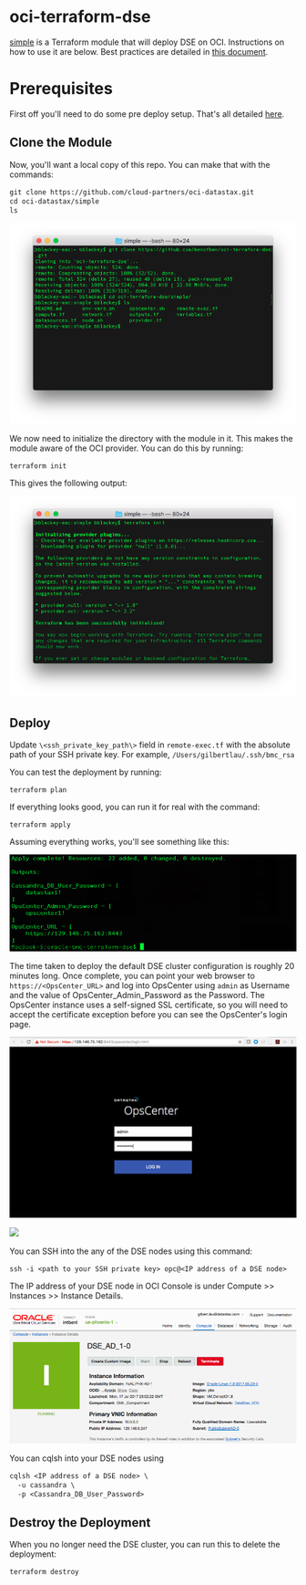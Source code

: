 # oci-terraform-dse
[simple](simple) is a Terraform module that will deploy DSE on OCI.  Instructions on how to use it are below.  Best practices are detailed in [this document](bestpractices.md).

# Prerequisites
First off you'll need to do some pre deploy setup.  That's all detailed [here](https://github.com/cloud-partners/oci-prerequisites).

## Clone the Module
Now, you'll want a local copy of this repo.  You can make that with the commands:

    git clone https://github.com/cloud-partners/oci-datastax.git
    cd oci-datastax/simple
    ls

![](./images/1%20-%20git%20clone.png)

We now need to initialize the directory with the module in it.  This makes the module aware of the OCI provider.  You can do this by running:

    terraform init

This gives the following output:

![](./images/2%20-%20terraform%20init.png)

## Deploy
Update `\<ssh_private_key_path\>` field in `remote-exec.tf` with the absolute path of your SSH private key. For example, `/Users/gilbertlau/.ssh/bmc_rsa`

You can test the deployment by running:

    terraform plan

If everything looks good, you can run it for real with the command:

    terraform apply

Assuming everything works, you'll see something like this:

![](./images/terraform_apply.png)

The time taken to deploy the default DSE cluster configuration is roughly 20 minutes long. Once complete, you can point your web browser to `https://<OpsCenter_URL>` and log into OpsCenter using `admin` as Username and the value of OpsCenter_Admin_Password as the Password. The OpsCenter instance uses a self-signed SSL certificate, so you will need to accept the certificate exception before you can see the OpsCenter's login page.

![](./images/opsc_login.png)

![](./img/opsc_dashboard.png)

You can SSH into the any of the DSE nodes using this command:

    ssh -i <path to your SSH private key> opc@<IP address of a DSE node>

The IP address of your DSE node in OCI Console is under Compute >> Instances >> Instance Details.

![](./images/dse_ip.png)

You can cqlsh into your DSE nodes using

    cqlsh <IP address of a DSE node> \
      -u cassandra \
      -p <Cassandra_DB_User_Password>

## Destroy the Deployment
When you no longer need the DSE cluster, you can run this to delete the deployment:

    terraform destroy
